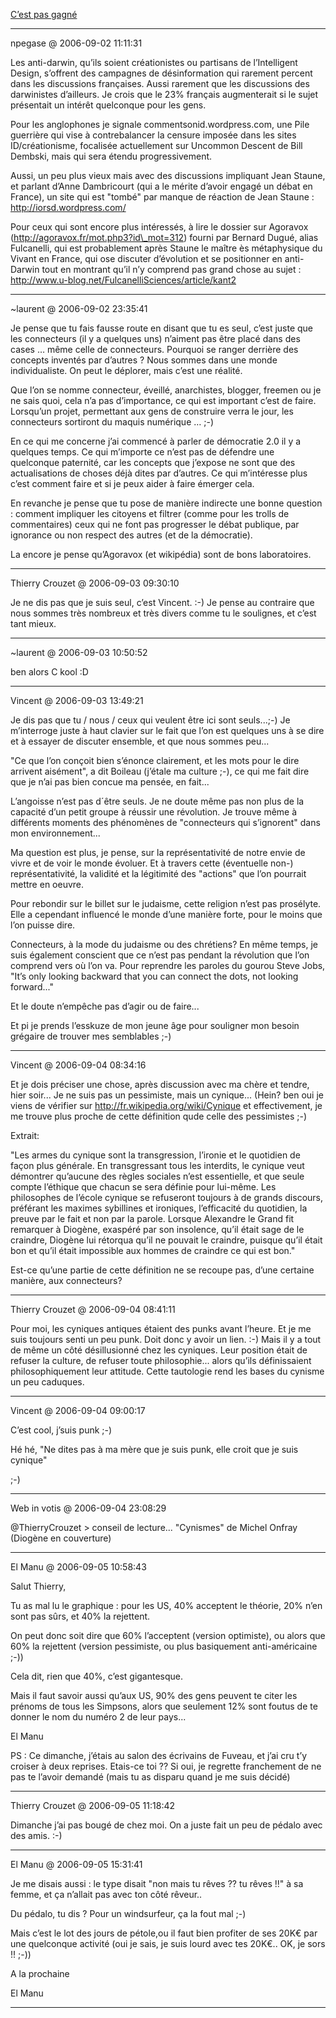 [C’est pas gagné](../../../2006/9/cest-pas-gagne.md)

---
npegase @ 2006-09-02 11:11:31

Les anti-darwin, qu’ils soient créationistes ou partisans de l’Intelligent Design, s’offrent des campagnes de désinformation qui rarement percent dans les discussions françaises. Aussi rarement que les discussions des darwinistes d’ailleurs. Je crois que le 23% français augmenterait si le sujet présentait un intérêt quelconque pour les gens.

Pour les anglophones je signale commentsonid.wordpress.com, une Pile guerrière qui vise à contrebalancer la censure imposée dans les sites ID/créationisme, focalisée actuellement sur Uncommon Descent de Bill Dembski, mais qui sera étendu progressivement.

Aussi, un peu plus vieux mais avec des discussions impliquant Jean Staune, et parlant d’Anne Dambricourt (qui a le mérite d’avoir engagé un débat en France), un site qui est "tombé" par manque de réaction de Jean Staune : http://iorsd.wordpress.com/

Pour ceux qui sont encore plus intéressés, à lire le dossier sur Agoravox (http://agoravox.fr/mot.php3?id\_mot=312) fourni par Bernard Dugué, alias Fulcanelli, qui est probablement après Staune le maître ès métaphysique du Vivant en France, qui ose discuter d’évolution et se positionner en anti-Darwin tout en montrant qu’il n’y comprend pas grand chose au sujet : http://www.u-blog.net/FulcanelliSciences/article/kant2

---

~laurent @ 2006-09-02 23:35:41

Je pense que tu fais fausse route en disant que tu es seul, c’est juste que les connecteurs (il y a quelques uns) n’aiment pas être placé dans des cases … même celle de connecteurs. Pourquoi se ranger derrière des concepts inventés par d’autres ? Nous sommes dans une monde individualiste. On peut le déplorer, mais c’est une réalité.

Que l’on se nomme connecteur, éveillé, anarchistes, blogger, freemen ou je ne sais quoi, cela n’a pas d’importance, ce qui est important c’est de faire. Lorsqu’un projet, permettant aux gens de construire verra le jour, les connecteurs sortiront du maquis numérique … ;-)

En ce qui me concerne j’ai commencé à parler de démocratie 2.0 il y a quelques temps. Ce qui m’importe ce n’est pas de défendre une quelconque paternité, car les concepts que j’expose ne sont que des actualisations de choses déjà dites par d’autres. Ce qui m’intéresse plus c’est comment faire et si je peux aider à faire émerger cela.

En revanche je pense que tu pose de manière indirecte une bonne question : comment impliquer les citoyens et filtrer (comme pour les trolls de commentaires) ceux qui ne font pas progresser le débat publique, par ignorance ou non respect des autres (et de la démocratie).

La encore je pense qu’Agoravox (et wikipédia) sont de bons laboratoires.

---

Thierry Crouzet @ 2006-09-03 09:30:10

Je ne dis pas que je suis seul, c’est Vincent. :-) Je pense au contraire que nous sommes très nombreux et très divers comme tu le soulignes, et c’est tant mieux.

---

~laurent @ 2006-09-03 10:50:52

ben alors C kool :D

---

Vincent @ 2006-09-03 13:49:21

Je dis pas que tu / nous / ceux qui veulent être ici sont seuls...;-) Je m’interroge juste à haut clavier sur le fait que l’on est quelques uns à se dire et à essayer de discuter ensemble, et que nous sommes peu...

"Ce que l’on conçoit bien s’énonce clairement, et les mots pour le dire arrivent aisément", a dit Boileau (j’étale ma culture ;-), ce qui me fait dire que je n’ai pas bien concue ma pensée, en fait... 

L’angoisse n’est pas d´être seuls. Je ne doute même pas non plus de la capacité d’un petit groupe à réussir une révolution. Je trouve même à différents moments des phénomènes de "connecteurs qui s’ignorent" dans mon environnement...

Ma question est plus, je pense, sur la représentativité de notre envie de vivre et de voir le monde évoluer. Et à travers cette (éventuelle non-) représentativité, la validité et la légitimité des "actions" que l’on pourrait mettre en oeuvre. 

Pour rebondir sur le billet sur le judaisme, cette religion n’est pas prosélyte. Elle a cependant influencé le monde d’une manière forte, pour le moins que l’on puisse dire. 

Connecteurs, à la mode du judaisme ou des chrétiens? En même temps, je suis également conscient que ce n’est pas pendant la révolution que l’on comprend vers où l’on va. Pour reprendre les paroles du gourou Steve Jobs, "It’s only looking backward that you can connect the dots, not looking forward..."

Et le doute n’empêche pas d’agir ou de faire... 

Et pi je prends l’esskuze de mon jeune âge pour souligner mon besoin grégaire de trouver mes semblables ;-)

---

Vincent @ 2006-09-04 08:34:16

Et je dois préciser une chose, après discussion avec ma chère et tendre, hier soir... Je ne suis pas un pessimiste, mais un cynique... (Hein? ben oui je viens de vérifier sur http://fr.wikipedia.org/wiki/Cynique et effectivement, je me trouve plus proche de cette définition qude celle des pessimistes ;-)

Extrait: 

"Les armes du cynique sont la transgression, l’ironie et le quotidien de façon plus générale. En transgressant tous les interdits, le cynique veut démontrer qu’aucune des règles sociales n’est essentielle, et que seule compte l’éthique que chacun se sera définie pour lui-même. Les philosophes de l’école cynique se refuseront toujours à de grands discours, préférant les maximes sybillines et ironiques, l’efficacité du quotidien, la preuve par le fait et non par la parole. Lorsque Alexandre le Grand fit remarquer à Diogène, exaspéré par son insolence, qu’il était sage de le craindre, Diogène lui rétorqua qu’il ne pouvait le craindre, puisque qu’il était bon et qu’il était impossible aux hommes de craindre ce qui est bon."

Est-ce qu’une partie de cette définition ne se recoupe pas, d’une certaine manière, aux connecteurs?

---

Thierry Crouzet @ 2006-09-04 08:41:11

Pour moi, les cyniques antiques étaient des punks avant l’heure. Et je me suis toujours senti un peu punk. Doit donc y avoir un lien. :-) Mais il y a tout de même un côté désillusionné chez les cyniques. Leur position était de refuser la culture, de refuser toute philosophie... alors qu’ils définissaient philosophiquement leur attitude. Cette tautologie rend les bases du cynisme un peu caduques.

---

Vincent @ 2006-09-04 09:00:17

C’est cool, j’suis punk ;-) 

Hé hé, "Ne dites pas à ma mère que je suis punk, elle croit que je suis cynique"

;-)

---

Web in votis @ 2006-09-04 23:08:29

@ThierryCrouzet > conseil de lecture... "Cynismes" de Michel Onfray (Diogène en couverture)

---

El Manu @ 2006-09-05 10:58:43

Salut Thierry,

Tu as mal lu le graphique : pour les US, 40% acceptent le théorie, 20% n’en sont pas sûrs, et 40% la rejettent.

On peut donc soit dire que 60% l’acceptent (version optimiste), ou alors que 60% la rejettent (version pessimiste, ou plus basiquement anti-américaine ;-))

Cela dit, rien que 40%, c’est gigantesque.

Mais il faut savoir aussi qu’aux US, 90% des gens peuvent te citer les prénoms de tous les Simpsons, alors que seulement 12% sont foutus de te donner le nom du numéro 2 de leur pays...

El Manu

PS : Ce dimanche, j’étais au salon des écrivains de Fuveau, et j’ai cru t’y croiser à deux reprises. Etais-ce toi ?? Si oui, je regrette franchement de ne pas te l’avoir demandé (mais tu as disparu quand je me suis décidé)

---

Thierry Crouzet @ 2006-09-05 11:18:42

Dimanche j’ai pas bougé de chez moi. On a juste fait un peu de pédalo avec des amis. :-)

---

El Manu @ 2006-09-05 15:31:41

Je me disais aussi : le type disait "non mais tu rêves ?? tu rêves !!" à sa femme, et ça n’allait pas avec ton côté rêveur..

Du pédalo, tu dis ? Pour un windsurfeur, ça la fout mal ;-)

Mais c’est le lot des jours de pétole,ou il faut bien profiter de ses 20K€ par une quelconque activité (oui je sais, je suis lourd avec tes 20K€.. OK, je sors !! ;-))

A la prochaine

El Manu

---

